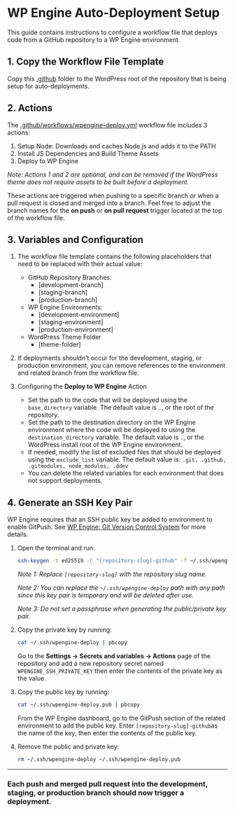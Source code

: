 # WP Engine Auto-Deployment Setup

This guide contains instructions to configure a workflow file that deploys code from a GitHub repository to a WP Engine environment.

## 1. Copy the Workflow File Template

Copy this [.github](/wpengine/workflow-templates/.github) folder to the WordPress root of the repository that is being setup for auto-deployments.

## 2. Actions

The [.github/workflows/wpengine-deploy.yml](/wpengine/workflow-templates/.github/workflows/wpengine-deploy.yml) workflow file includes 3 actions:

1. Setup Node: Downloads and caches Node.js and adds it to the PATH
2. Install JS Dependencies and Build Theme Assets
3. Deploy to WP Engine

_Note: Actions 1 and 2 are optional, and can be removed if the WordPress theme does not require assets to be built before a deployment._

These actions are triggered when pushing to a specific branch or when a pull request is closed and merged into a branch. Feel free to adjust the branch names for the **on push** or **on pull request** trigger located at the top of the workflow file.

## 3. Variables and Configuration

1. The workflow file template contains the following placeholders that need to be replaced with their actual value:
    - GitHub Repository Branches:
        - [development-branch]
        - [staging-branch]
        - [production-branch]
    - WP Engine Environments:
        - [development-environment]
        - [staging-environment]
        - [production-environment]
    - WordPress Theme Folder
        - [theme-folder]

2. If deployments shouldn't occur for the development, staging, or production environment, you can remove references to the environment and related branch from the workflow file.

3. Configuring the **Deploy to WP Engine** Action
    - Set the path to the code that will be deployed using the `base_directory` variable. The default value is `.`, or the root of the repository.
    - Set the path to the destination directory on the WP Engine environment where the code will be deployed to using the `destination_directory` variable. The default value is `.`, or the WordPress install root of the WP Engine environment.
    - If needed, modify the list of excluded files that should be deployed using the `exclude_list` variable. The default value is: `.git, .github, .gitmodules, node_modules, .ddev`
    - You can delete the related variables for each environment that does not support deployments.

## 4. Generate an SSH Key Pair

WP Engine requires that an SSH public key be added to environment to enable GitPush. See [WP Engine: Git Version Control System](https://wpengine.com/support/git/) for more details.

1. Open the terminal and run:
    ```bash
    ssh-keygen -t ed25519 -C "[repository-slug]-github" -f ~/.ssh/wpengine-deploy
    ```
    _Note 1: Replace `[repository-slug]` with the repository slug name._

    _Note 2: You can replace the `~/.ssh/wpengine-deploy` path with any path since this key pair is temporary and will be deleted after use._
    
    _Note 3: Do not set a passphrase when generating the public/private key pair._

2. Copy the private key by running:
    ```bash
    cat ~/.ssh/wpengine-deploy | pbcopy
    ```

    Go to the **Settings → Secrets and variables → Actions** page of the repository and add a new repository secret named `WPENGINE_SSH_PRIVATE_KEY` then enter the contents of the private key as the value.

3. Copy the public key by running:
    ```bash
    cat ~/.ssh/wpengine-deploy.pub | pbcopy
    ```

    From the WP Engine dashboard, go to the GitPush section of the related environment to add the public key. Enter `[repository-slug]-github`as the name of the key, then enter the contents of the public key.

4. Remove the public and private key:
    ```bash
    rm ~/.ssh/wpengine-deploy ~/.ssh/wpengine-deploy.pub
    ```

---
### Each push and merged pull request into the development, staging, or production branch should now trigger a deployment.
